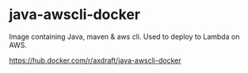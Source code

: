 # java-awscli-docker

Image containing Java, maven & aws cli. Used to deploy to Lambda on AWS.

https://hub.docker.com/r/axdraft/java-awscli-docker
